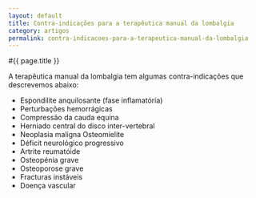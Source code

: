 ```yaml
---
layout: default
title: Contra-indicações para a terapêutica manual da lombalgia
category: artigos
permalink: contra-indicacoes-para-a-terapeutica-manual-da-lombalgia
---
```


#{{ page.title }}

A terapêutica manual da lombalgia tem algumas contra-indicações que descrevemos abaixo:

<ul>
  <li>Espondilite anquilosante (fase inflamatória)</li>
  <li>Perturbações hemorrágicas</li>
  <li>Compressão da cauda equina</li>
  <li>Herniado central do disco inter-vertebral</li>
  <li>Neoplasia maligna Osteomielite</li>
  <li>Déficit neurológico progressivo</li>
  <li>Artrite reumatóide</li>
  <li>Osteopénia grave</li>
  <li>Osteoporose grave</li>
  <li>Fracturas instáveis</li>
  <li>Doença vascular</li>
</ul>
